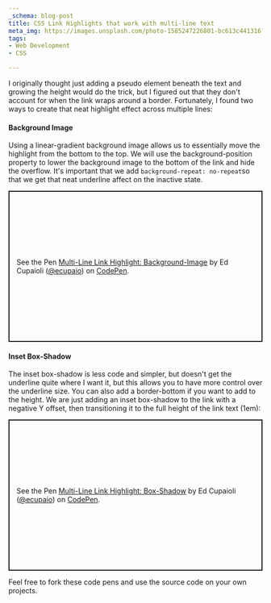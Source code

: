 ```yaml
---
_schema: blog-post
title: CSS Link Highlights that work with multi-line text
meta_img: https://images.unsplash.com/photo-1585247226801-bc613c441316?ixid=MnwxMjA3fDB8MHxzZWFyY2h8MTF8fHdlYiUyMGRldmVsb3BtZW50fGVufDB8fDB8fA%3D%3D&ixlib=rb-1.2.1&auto=format&fit=crop&w=500&q=60
tags:
- Web Development
- CSS

---
```

I originally thought just adding a pseudo element beneath the text and growing the height would do the trick, but I figured out that they don't account for when the link wraps around a border. Fortunately, I found two ways to create that neat highlight effect across multiple lines:

#### Background Image

Using a linear-gradient background image allows us to essentially move the highlight from the bottom to the top. We will use the background-position property to lower the background image to the bottom of the link and hide the overflow. It's important that we add `background-repeat: no-repeat`so that we get that neat underline affect on the inactive state.

<p class="codepen" data-height="300" data-theme-id="20092" data-default-tab="css,result" data-user="ecupaio" data-slug-hash="gJrKvP" data-preview="true" style="height: 300px; box-sizing: border-box; display: flex; align-items: center; justify-content: center; border: 2px solid; margin: 1em 0; padding: 1em;" data-pen-title="Multi-Line Link  Highlight: Background-Image">
<span>See the Pen <a href="https://codepen.io/ecupaio/pen/gJrKvP/">
Multi-Line Link  Highlight: Background-Image</a> by Ed Cupaioli (<a href="https://codepen.io/ecupaio">@ecupaio</a>)
on <a href="https://codepen.io">CodePen</a>.</span>
</p>
<script async src="https://static.codepen.io/assets/embed/ei.js"></script>

#### Inset Box-Shadow

The inset box-shadow is less code and simpler, but doesn't get the underline quite where I want it, but this allows you to have more control over the underline size. You can also add a border-bottom if you want to add to the height. We are just adding an inset box-shadow to the link with a negative Y offset, then transitioning it to the full height of the link text (1em):
<p class="codepen" data-height="300" data-theme-id="20092" data-default-tab="css,result" data-user="ecupaio" data-slug-hash="WBwKbd" data-preview="true" style="height: 300px; box-sizing: border-box; display: flex; align-items: center; justify-content: center; border: 2px solid; margin: 1em 0; padding: 1em;" data-pen-title="Multi-Line Link  Highlight: Box-Shadow">
<span>See the Pen <a href="https://codepen.io/ecupaio/pen/WBwKbd/">
Multi-Line Link  Highlight: Box-Shadow</a> by Ed Cupaioli (<a href="https://codepen.io/ecupaio">@ecupaio</a>)
on <a href="https://codepen.io">CodePen</a>.</span>
</p>
<script async src="https://static.codepen.io/assets/embed/ei.js"></script>

Feel free to fork these code pens and use the source code on your own projects.